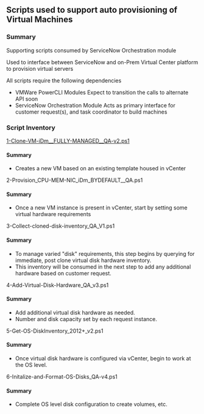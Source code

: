## Scripts used to support auto provisioning of Virtual Machines

### Summary

Supporting scripts consumed by ServiceNow Orchestration module

Used to interface between ServiceNow and on-Prem Virtual Center platform to provision virtual servers

All scripts require the following dependencies
- VMWare PowerCLI Modules
Expect to transition the calls to alternate API soon
- ServiceNow Orchestration Module
Acts as primary interface for customer request(s), and task coordinator to build machines

### Script Inventory

[1-Clone-VM-iDm__FULLY-MANAGED__QA-v2.ps1](https://github.com/lenny-j/dft-PowerShell-Sample-Projects/blob/main/Server-Build-Orchestration/1-Clone-VM-iDm__FULLY-MANAGED__QA-v2.ps1)

#### Summary

- Creates a new VM based on an existing template housed in vCenter

2-Provision_CPU-MEM-NIC_iDm_BYDEFAULT__QA.ps1

#### Summary

- Once a new VM instance is present in vCenter, start by setting some virtual hardware requirements

3-Collect-cloned-disk-inventory_QA_V1.ps1

#### Summary

- To manage varied "disk" requirements, this step begins by querying for immediate, post clone virtual disk hardware inventory.
- This inventory will be consumed in the next step to add any additional hardware based on customer request.

4-Add-Virtual-Disk-Hardware_QA_v3.ps1

#### Summary

- Add additional virtual disk hardware as needed.
- Number and disk capacity set by each request instance.

5-Get-OS-DiskInventory_2012+_v2.ps1

#### Summary

- Once virtual disk hardware is configured via vCenter, begin to work at the OS level.

6-Initalize-and-Format-OS-Disks_QA-v4.ps1

#### Summary

- Complete OS level disk configuration to create volumes, etc.
